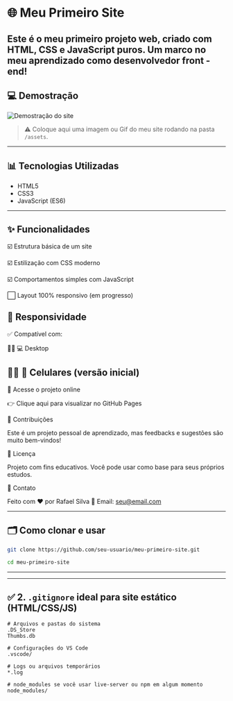 # 🌐 Meu Primeiro Site
Este é o **meu primeiro projeto web**, criado com HTML, CSS e JavaScript puros. Um marco no meu aprendizado como desenvolvedor front - end!
---
## 💻 Demostração
![Demostração do site](./assets/demo.gif)
> ⚠️ Coloque aqui uma imagem ou Gif do meu site rodando na pasta `/assets`.
---
## 📊 Tecnologias Utilizadas

- HTML5
- CSS3
- JavaScript (ES6)
---
## ✨ Funcionalidades

☑️ Estrutura básica de um site

☑️ Estilização com CSS moderno

☑️ Comportamentos simples com JavaScript

⬜ Layout 100% responsivo (em progresso)

## 📱 Responsividade

✅ Compatível com:

  ⛓️‍💥 💻 Desktop

  ⛓️‍💥 📱 Celulares (versão inicial)
---
🔗 Acesse o projeto online

👉 Clique aqui para visualizar no GitHub Pages

🤝 Contribuições

Este é um projeto pessoal de aprendizado, mas feedbacks e sugestões são muito bem-vindos!

📄 Licença

Projeto com fins educativos. Você pode usar como base para seus próprios estudos.

💬 Contato

Feito com ❤️ por Rafael Silva
📧 Email: seu@email.com

---
## 🗂️ Como clonar e usar
```bash
git clone https://github.com/seu-usuario/meu-primeiro-site.git
```
```bash
cd meu-primeiro-site 
```

---

---

## ✅ **2. `.gitignore` ideal para site estático (HTML/CSS/JS)**

```gitignore
# Arquivos e pastas do sistema
.DS_Store
Thumbs.db

# Configurações do VS Code
.vscode/

# Logs ou arquivos temporários
*.log

# node_modules se você usar live-server ou npm em algum momento
node_modules/
```


